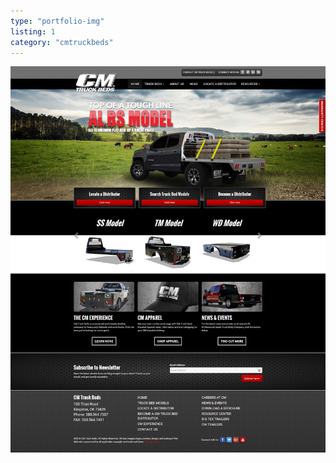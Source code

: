 ```yaml
---
type: "portfolio-img"
listing: 1
category: "cmtruckbeds"
---
```


![alt text](home-cmtruckbeds.png "CM Truck Beds homepage")
